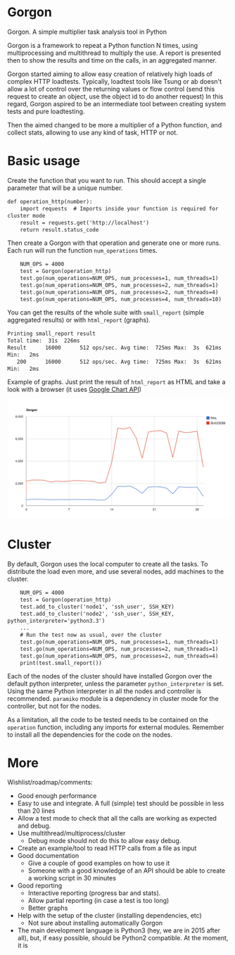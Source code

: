 Gorgon
======

Gorgon. A simple multiplier task analysis tool in Python

Gorgon is a framework to repeat a Python function N times, using multiprocessing and multithread to multiply the use.
A report is presented then to show the results and time on the calls, in an aggregated manner.

Gorgon started aiming to allow easy creation of relatively high loads of complex HTTP loadtests. Typically, loadtest tools like 
Tsung or ab doesn't allow a lot of control over the returning values or flow control (send this request to create an object,
use the object id to do another request)
In this regard, Gorgon aspired to be an intermediate tool between creating system tests and pure loadtesting.

Then the aimed changed to be more a multiplier of a Python function, and collect stats, allowing to use any kind of task, HTTP or not.

Basic usage
===========

  Create the function that you want to run. This should accept a single parameter that will be a unique number.

    def operation_http(number):
        import requests  # Imports inside your function is required for cluster mode
        result = requests.get('http://localhost')
        return result.status_code

  Then create a Gorgon with that operation and generate one or more runs. Each run will run the function `num_operations` times.

        NUM_OPS = 4000
        test = Gorgon(operation_http)
        test.go(num_operations=NUM_OPS, num_processes=1, num_threads=1)
        test.go(num_operations=NUM_OPS, num_processes=2, num_threads=1)
        test.go(num_operations=NUM_OPS, num_processes=2, num_threads=4)
        test.go(num_operations=NUM_OPS, num_processes=4, num_threads=10)

  You can get the results of the whole suite with `small_report` (simple aggregated results) or with `html_report` (graphs).

    Printing small_report result
    Total time:  31s  226ms
    Result      16000      512 ops/sec. Avg time:  725ms Max:  3s  621ms Min:   2ms
       200      16000      512 ops/sec. Avg time:  725ms Max:  3s  621ms Min:   2ms

  Example of graphs. Just print the result of `html_report` as HTML and take a look with a browser (it uses [Google Chart API](https://developers.google.com/chart/))

 ![Graph](graph_example.png) 


Cluster
=======

  By default, Gorgon uses the local computer to create all the tasks.  To distribute the load even more, and use several nodes, add machines to the cluster.

        NUM_OPS = 4000
        test = Gorgon(operation_http)
        test.add_to_cluster('node1', 'ssh_user', SSH_KEY)
        test.add_to_cluster('node2', 'ssh_user', SSH_KEY, python_interpreter='python3.3')
        ...
        # Run the test now as usual, over the cluster
        test.go(num_operations=NUM_OPS, num_processes=1, num_threads=1)
        test.go(num_operations=NUM_OPS, num_processes=2, num_threads=1)
        test.go(num_operations=NUM_OPS, num_processes=2, num_threads=4)
        print(test.small_report())

  Each of the nodes of the cluster should have installed Gorgon over the default python interpreter, unless
the parameter `python_interpreter` is set. Using the same Python interpreter in all the nodes and controller is recommended.
  `paramiko` module is a dependency in cluster mode for the controller, but not for the nodes.

   As a limitation, all the code to be tested needs to be contained on the `operation` function, including any imports for external modules. Remember to install all the dependencies for the code on the nodes.


More
========

Wishlist/roadmap/comments:

  - Good enough performance
  - Easy to use and integrate. A full (simple) test should be possible in less than 20 lines
  - Allow a test mode to check that all the calls are working as expected and debug.
  - Use multithread/multiprocess/cluster
    - Debug mode should not do this to allow easy debug.
  - Create an example/tool to read HTTP calls from a file as input
  - Good documentation
    - Give a couple of good examples on how to use it
    - Someone with a good knowledge of an API should be able to create a working script in 30 minutes
  - Good reporting
    - Interactive reporting (progress bar and stats).
    - Allow partial reporting (in case a test is too long)
    - Better graphs
  - Help with the setup of the cluster (installing dependencies, etc)
    - Not sure about installing automatically Gorgon
  - The main development language is Python3 (hey, we are in 2015 after all), but, if easy possible, should be Python2 compatible. At the moment, it is
